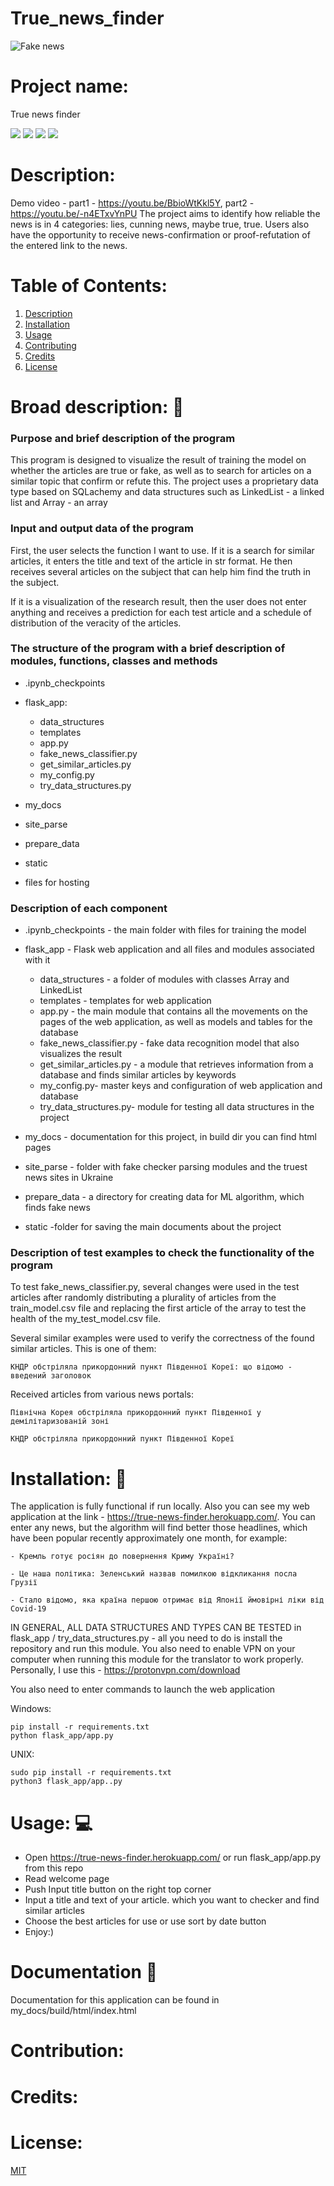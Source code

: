# True_news_finder


![Fake news](my_static/fake_news.gif)


# Project name: 
True news finder

![](https://img.shields.io/badge/-status:wip-5319e7.svg)
![](https://img.shields.io/github/license/damoklov/nasa.svg)
![](https://img.shields.io/github/languages/code-size/denysgerasymuk799/True_news_finder.svg)
![](https://img.shields.io/github/last-commit/denysgerasymuk799/True_news_finder.svg)
    
# Description: 
Demo video - part1 - https://youtu.be/BbioWtKkl5Y, part2 - https://youtu.be/-n4ETxvYnPU
The project aims to identify how reliable the news is in 4 categories: lies, cunning news, maybe true, true.
Users also have the opportunity to receive news-confirmation or proof-refutation of the entered link to the news.

# Table of Contents: 
1. [Description](#description)
2. [Installation](#installation)
3. [Usage](#usage)
4. [Contributing](#contribution)
5. [Credits](#credits)
6. [License](#license)


# Broad description: :sparkler:

### Purpose and brief description of the program

This program is designed to visualize the result of training the model on whether the articles are true or fake, as well as to search for articles on a similar topic that confirm or refute this. The project uses a proprietary data type based on SQLachemy and data structures such as LinkedList - a linked list and Array - an array

 
### Input and output data of the program

First, the user selects the function I want to use. If it is a search for similar articles, it enters the title and text of the article in str format. He then receives several articles on the subject that can help him find the truth in the subject.

If it is a visualization of the research result, then the user does not enter anything and receives a prediction for each test article and a schedule of distribution of the veracity of the articles.

### The structure of the program with a brief description of modules, functions, classes and methods

- .ipynb_checkpoints 

- flask_app:
  - data_structures
  - templates 
  - аpp.py 
  - fake_news_classifier.py
  - get_similar_articles.py
  - my_config.py
  - try_data_structures.py

- my_docs

- site_parse

- prepare_data

- static

- files for hosting


### Description of each component

- .ipynb_checkpoints - the main folder with files for training the model

- flask_app - Flask web application and all files and modules associated with it
  - data_structures - a folder of modules with classes Array and LinkedList
  - templates - templates for web application
  - app.py - the main module that contains all the movements on the pages of the web application, as well as models and tables for the database
  - fake_news_classifier.py - fake data recognition model that also visualizes the result
  - get_similar_articles.py - a module that retrieves information from a database and finds similar articles by keywords
  - my_config.py- master keys and configuration of web application and database
  - try_data_structures.py- module for testing all data structures in the project

- my_docs - documentation for this project, in build dir you can find html pages

- site_parse - folder with fake checker parsing modules and the truest news sites in Ukraine

- prepare_data - a directory for creating data for ML algorithm, which finds fake news

- static -folder for saving the main documents about the project



### Description of test examples to check the functionality of the program

To test fake_news_classifier.py, several changes were used in the test articles after randomly distributing a plurality of articles from the train_model.csv file and replacing the first article of the array to test the health of the my_test_model.csv file.

Several similar examples were used to verify the correctness of the found similar articles. This is one of them:

`КНДР обстріляла прикордонний пункт Південної Кореї: що відомо - введений заголовок`


Received articles from various news portals:

`Північна Корея обстріляла прикордонний пункт Південної у демілітаризованій зоні`

`КНДР обстріляла прикордонний пункт Південної Кореї`

# Installation: :pushpin:

The application is fully functional if run locally. Also you can see my web application at the link - https://true-news-finder.herokuapp.com/. You can enter any news, but the algorithm will find better those headlines,
which have been popular recently approximately one month, for example:

```
- Кремль готує росіян до повернення Криму Україні?

- Це наша політика: Зеленський назвав помилкою відкликання посла Грузії

- Стало відомо, яка країна першою отримає від Японії ймовірні ліки від Covid-19
```

IN GENERAL, ALL DATA STRUCTURES AND TYPES CAN BE TESTED in flask_app / try_data_structures.py - all you need to do is install the repository and run this module. You also need to enable VPN on your computer when running this module for the translator to work properly.
Personally, I use this - https://protonvpn.com/download

You also need to enter commands to launch the web application

Windows:
```
pip install -r requirements.txt 
python flask_app/app.py
```

UNIX:
```
sudo pip install -r requirements.txt
python3 flask_app/app..py
```

# Usage: :computer:

- Open https://true-news-finder.herokuapp.com/ or run flask_app/app.py from this repo
- Read welcome page
- Push Input title button on the right top corner
- Input a title and text of your article. which you want to checker and find similar articles
- Choose the best articles for use or use sort by date button
- Enjoy:)

# Documentation  :notebook_with_decorative_cover:

Documentation for this application can be found in my_docs/build/html/index.html


# Contribution:

# Credits:

# License:
[MIT](https://choosealicense.com/licenses/mit/)
